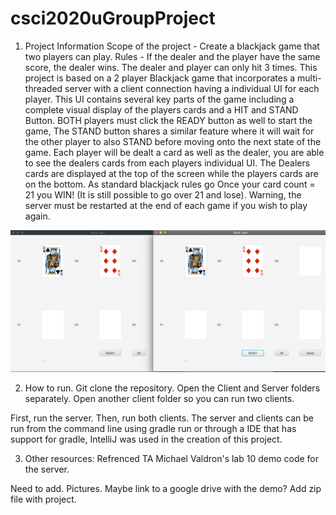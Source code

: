 # csci2020uGroupProject

1. Project Information 
Scope of the project - Create a blackjack game that two players can play. 
Rules - If the dealer and the player have the same score, the dealer wins. The dealer and player can only hit 3 times. 
This project is based on a 2 player Blackjack game that incorporates a multi-threaded server with a client connection having a individual UI for each player.  This UI contains several key parts of the game including a complete visual display of the players cards and a HIT and STAND Button.  BOTH players must click the READY button as well to start the game,  The STAND button shares a similar feature where it will wait for the other player to also STAND before moving onto the next state of the game.  Each player will be dealt a card as well as the dealer, you are able to see the dealers cards from each players individual UI.  The Dealers cards are displayed at the top of the screen while the players cards are on the bottom. As standard blackjack rules go Once your card count = 21 you WIN! (It is still possible to go over 21 and lose). Warning, the server must be restarted at the end of each game if you wish to play again.

![Alt Text](client/FinalAssingmentImage.png)

2. How to run. 
Git clone the repository. 
Open the Client and Server folders separately. Open another client folder so you can run two clients. 

First, run the server. Then, run both clients. 
The server and clients can be run from the command line using gradle run or through a IDE that has support for gradle, IntelliJ was used in the creation of this project. 

3. Other resources:
Refrenced TA Michael Valdron's lab 10 demo code for the server. 

Need to add. Pictures. Maybe link to a google drive with the demo?
Add zip file with project. 
